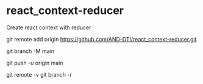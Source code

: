 # react_context-reducer
Create react context with reducer


git remote add origin https://github.com/AND-DTI/react_context-reducer.git

git branch -M main

git push -u origin main






git remote -v
git branch -r 
